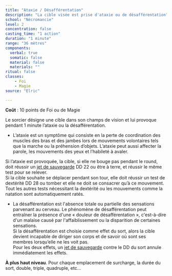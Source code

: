 ```yaml
---
title: "Ataxie / Désafférentation"
description: "La cible visée est prise d'ataxie ou de désafférentation"
school: "Nécromancie"
level: 2
concentration: false
casting_time: "1 action"
duration: "1 minute"
range: "36 mètres"
components:
  verbal: true
  somatic: false
  material: false
  materials: ""
ritual: false
classes:
    - Foi
    - Magie
source: "Elric"

---
```

**Coût** : 10 points de Foi ou de Magie  

Le sorcier désigne une cible dans son champs de vision et lui provoque pendant 1 minute l’ataxie ou la désafférentation.  

- L’ataxie est un symptôme qui consiste en la perte de coordination des muscles des bras et des jambes lors de mouvements volontaires tels que la marche ou la préhension d’objets. L’ataxie peut aussi affecter la parole, les mouvements des yeux et l’habileté à avaler.

Si l’ataxie est provoquée, la cible, si elle ne bouge pas pendant le round, doit réussir un [jet de sauvegarde](/utiliser-les-caracteristiques/#jets-de-sauvegarde) DD 22 ou être à terre, et réussir le même test pour se relever.    
Si la cible souhaite se déplacer pendant son tour, elle doit réussir un test de dextérité DD 28 ou tomber et  elle ne doit se consacrer qu’à ce mouvement. Tout les autres tests nécessitant la dextérité ou les mouvements comme la natation sont automatiquement ratés.

- La désafférentation est l'absence totale ou partielle des sensations parvenant au cerveau. Le phénomène de désafférentation peut entraîner la présence d'une « douleur de désafférentation », c'est-à-dire d'un malaise causé par l'affaiblissement ou la disparition de certaines sensations.  
Si la désafférentation est choisie comme effet du sort, alors la cible devient incapable de diriger son corps et de savoir où sont ses membres lorsqu’elle ne les voit pas.   
Pour les deux effets, un [jet de sauvegarde](/utiliser-les-caracteristiques/#jets-de-sauvegarde) contre le DD du sort annule immédiatement les effets.   

**À plus haut niveau**. Pour chaque emplacement de surcharge, la durée du sort, double, triple, quadruple, etc...  
